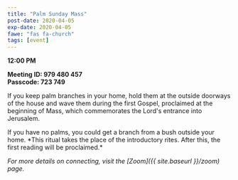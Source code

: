 ```yaml
---
title: "Palm Sunday Mass"
post-date: 2020-04-05
exp-date: 2020-04-05
fawe: "fas fa-church"
tags: [event]
---
```

**12:00 PM**

**Meeting ID: 979 480 457**
<br>
**Passcode: 723 749**

<p class="text-danger">If you keep palm branches in your home, hold them at the outside doorways of the house and wave them during the first Gospel, proclaimed at the beginning of Mass, which commemorates the Lord's entrance into Jerusalem.</p> If you have no palms, you could get a branch from a bush outside your home. *This ritual takes the place of the introductory rites. After this, the first reading will be proclaimed.*

*For more details on connecting, visit the [Zoom]({{ site.baseurl }}/zoom) page.*